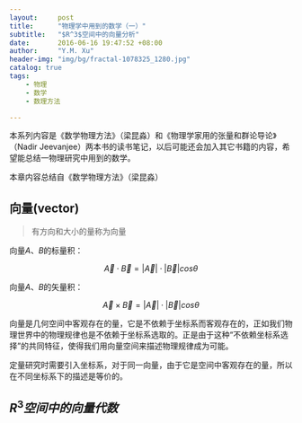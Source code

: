 ```yaml
---
layout:     post
title:      "物理学中用到的数学（一）"
subtitle:   "$R^3$空间中的向量分析"
date:       2016-06-16 19:47:52 +08:00
author:     "Y.M. Xu"
header-img: "img/bg/fractal-1078325_1280.jpg"
catalog: true
tags:
    - 物理
    - 数学
    - 数理方法

---
```

本系列内容是《数学物理方法》（梁昆淼）和《物理学家用的张量和群论导论》（Nadir Jeevanjee）两本书的读书笔记，以后可能还会加入其它书籍的内容，希望能总结一物理研究中用到的数学。

本章内容总结自《数学物理方法》（梁昆淼）

## 向量(vector)

>有方向和大小的量称为向量

向量$A$、$B$的标量积：

$$
\overrightarrow{A} \cdot \overrightarrow{B} = |\overrightarrow{A}|\cdot|\overrightarrow{B}| cos\theta
$$

向量$A$、$B$的矢量积：

$$
\overrightarrow{A} \times \overrightarrow{B} = |\overrightarrow{A}|\cdot|\overrightarrow{B}| cos\theta
$$

向量是几何空间中客观存在的量，它是不依赖于坐标系而客观存在的，正如我们物理世界中的物理规律也是不依赖于坐标系选取的。正是由于这种“不依赖坐标系选择”的共同特征，使得我们用向量空间来描述物理规律成为可能。

定量研究时需要引入坐标系，对于同一向量，由于它是空间中客观存在的量，所以在不同坐标系下的描述是等价的。

## $R^3 空间中的向量代数$